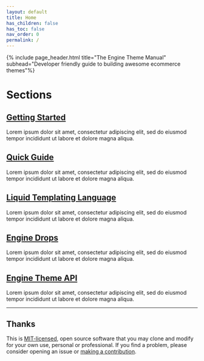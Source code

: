 ```yaml
---
layout: default
title: Home
has_children: false
has_toc: false
nav_order: 0
permalink: /
---
```


[license_url]: https://github.com/enginecommerce/flight_manual/blob/master/LICENSE
[code_of_conduct_link]: /flight_manual/engineering/guides/code-of-conduct.html

{% include page_header.html title="The Engine Theme Manual" subhead="Developer friendly guide to building awesome ecommerce themes"%}

# Sections

## [Getting Started]()

Lorem ipsum dolor sit amet, consectetur adipiscing elit, sed do eiusmod tempor incididunt ut labore et dolore magna aliqua.

## [Quick Guide]()

Lorem ipsum dolor sit amet, consectetur adipiscing elit, sed do eiusmod tempor incididunt ut labore et dolore magna aliqua.

## [Liquid Templating Language]()

Lorem ipsum dolor sit amet, consectetur adipiscing elit, sed do eiusmod tempor incididunt ut labore et dolore magna aliqua.

## [Engine Drops]()

Lorem ipsum dolor sit amet, consectetur adipiscing elit, sed do eiusmod tempor incididunt ut labore et dolore magna aliqua.

## [Engine Theme API]()

Lorem ipsum dolor sit amet, consectetur adipiscing elit, sed do eiusmod tempor incididunt ut labore et dolore magna aliqua.

---

## Thanks

This is [MIT-licensed](license_url), open source software that you may clone and modify for your own use, personal or professional. If you find a problem, please consider opening an issue or [making a contribution][code_of_conduct_link].
